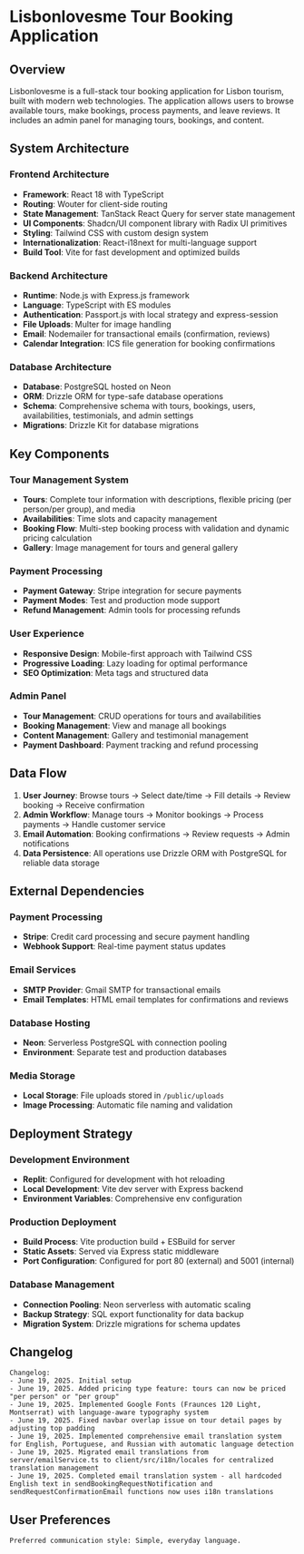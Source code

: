 # Lisbonlovesme Tour Booking Application

## Overview

Lisbonlovesme is a full-stack tour booking application for Lisbon tourism, built with modern web technologies. The application allows users to browse available tours, make bookings, process payments, and leave reviews. It includes an admin panel for managing tours, bookings, and content.

## System Architecture

### Frontend Architecture
- **Framework**: React 18 with TypeScript
- **Routing**: Wouter for client-side routing
- **State Management**: TanStack React Query for server state management
- **UI Components**: Shadcn/UI component library with Radix UI primitives
- **Styling**: Tailwind CSS with custom design system
- **Internationalization**: React-i18next for multi-language support
- **Build Tool**: Vite for fast development and optimized builds

### Backend Architecture
- **Runtime**: Node.js with Express.js framework
- **Language**: TypeScript with ES modules
- **Authentication**: Passport.js with local strategy and express-session
- **File Uploads**: Multer for image handling
- **Email**: Nodemailer for transactional emails (confirmation, reviews)
- **Calendar Integration**: ICS file generation for booking confirmations

### Database Architecture
- **Database**: PostgreSQL hosted on Neon
- **ORM**: Drizzle ORM for type-safe database operations
- **Schema**: Comprehensive schema with tours, bookings, users, availabilities, testimonials, and admin settings
- **Migrations**: Drizzle Kit for database migrations

## Key Components

### Tour Management System
- **Tours**: Complete tour information with descriptions, flexible pricing (per person/per group), and media
- **Availabilities**: Time slots and capacity management
- **Booking Flow**: Multi-step booking process with validation and dynamic pricing calculation
- **Gallery**: Image management for tours and general gallery

### Payment Processing
- **Payment Gateway**: Stripe integration for secure payments
- **Payment Modes**: Test and production mode support
- **Refund Management**: Admin tools for processing refunds

### User Experience
- **Responsive Design**: Mobile-first approach with Tailwind CSS
- **Progressive Loading**: Lazy loading for optimal performance
- **SEO Optimization**: Meta tags and structured data

### Admin Panel
- **Tour Management**: CRUD operations for tours and availabilities
- **Booking Management**: View and manage all bookings
- **Content Management**: Gallery and testimonial management
- **Payment Dashboard**: Payment tracking and refund processing

## Data Flow

1. **User Journey**: Browse tours → Select date/time → Fill details → Review booking → Receive confirmation
2. **Admin Workflow**: Manage tours → Monitor bookings → Process payments → Handle customer service
3. **Email Automation**: Booking confirmations → Review requests → Admin notifications
4. **Data Persistence**: All operations use Drizzle ORM with PostgreSQL for reliable data storage

## External Dependencies

### Payment Processing
- **Stripe**: Credit card processing and secure payment handling
- **Webhook Support**: Real-time payment status updates

### Email Services
- **SMTP Provider**: Gmail SMTP for transactional emails
- **Email Templates**: HTML email templates for confirmations and reviews

### Database Hosting
- **Neon**: Serverless PostgreSQL with connection pooling
- **Environment**: Separate test and production databases

### Media Storage
- **Local Storage**: File uploads stored in `/public/uploads`
- **Image Processing**: Automatic file naming and validation

## Deployment Strategy

### Development Environment
- **Replit**: Configured for development with hot reloading
- **Local Development**: Vite dev server with Express backend
- **Environment Variables**: Comprehensive env configuration

### Production Deployment
- **Build Process**: Vite production build + ESBuild for server
- **Static Assets**: Served via Express static middleware
- **Port Configuration**: Configured for port 80 (external) and 5001 (internal)

### Database Management
- **Connection Pooling**: Neon serverless with automatic scaling
- **Backup Strategy**: SQL export functionality for data backup
- **Migration System**: Drizzle migrations for schema updates

## Changelog

```
Changelog:
- June 19, 2025. Initial setup
- June 19, 2025. Added pricing type feature: tours can now be priced "per person" or "per group"
- June 19, 2025. Implemented Google Fonts (Fraunces 120 Light, Montserrat) with language-aware typography system
- June 19, 2025. Fixed navbar overlap issue on tour detail pages by adjusting top padding
- June 19, 2025. Implemented comprehensive email translation system for English, Portuguese, and Russian with automatic language detection
- June 19, 2025. Migrated email translations from server/emailService.ts to client/src/i18n/locales for centralized translation management
- June 19, 2025. Completed email translation system - all hardcoded English text in sendBookingRequestNotification and sendRequestConfirmationEmail functions now uses i18n translations
```

## User Preferences

```
Preferred communication style: Simple, everyday language.
```